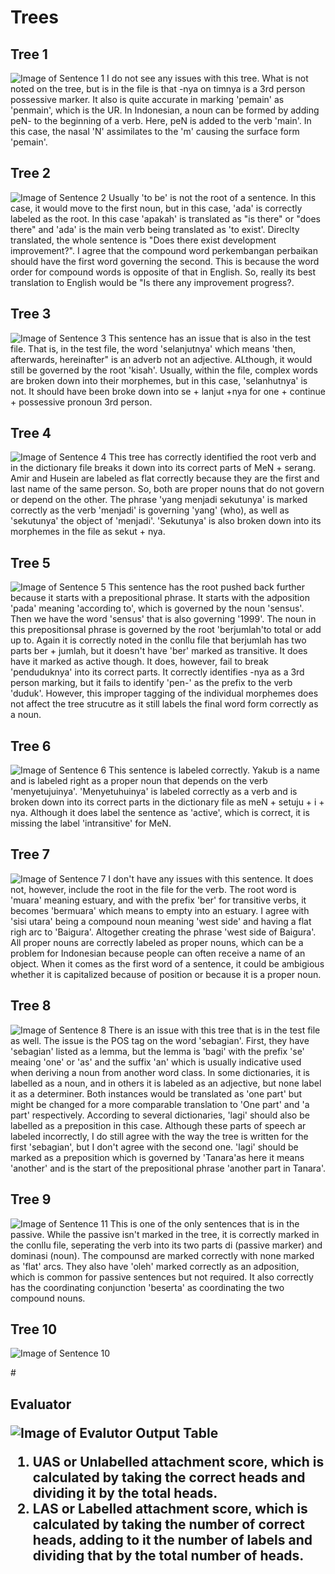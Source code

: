 # <h1> Trees 
  ## Tree 1
  ![Image of Sentence 1](https://github.com/sadiphil/Pictures/blob/main/Sentence1.JPG)
I do not see any issues with this tree. What is not noted on the tree, but is in the file is that -nya on timnya is a 3rd person possessive marker. It also is quite accurate in marking 'pemain' as 'penmain', which is the UR. In Indonesian, a noun can be formed by adding peN- to the beginning of a verb. Here, peN is added to the verb 'main'. In this case, the nasal 'N' assimilates to the 'm' causing the surface form 'pemain'.
  
  ## Tree 2
  ![Image of Sentence 2](https://github.com/sadiphil/Pictures/blob/main/Sentence2.JPG)
  Usually 'to be' is not the root of a sentence. In this case, it would move to the first noun, but in this case, 'ada' is correctly labeled as the root. In this case 'apakah' is translated as "is there" or "does there" and 'ada' is the main verb being translated as 'to exist'. Direclty translated, the whole sentence is "Does there exist development improvement?". I agree that the compound word perkembangan perbaikan should have the first word governing the second. This is because the word order for compound words is opposite of that in English. So, really its best translation to English would be "Is there any improvement progress?. 
  ## Tree 3
  ![Image of Sentence 3](https://github.com/sadiphil/Pictures/blob/main/Sentence3.JPG)
  This sentence has an issue that is also in the test file. That is, in the test file, the word 'selanjutnya' which means 'then, afterwards, hereinafter" is an adverb not an adjective. ALthough, it would still be governed by the root 'kisah'. Usually, within the file, complex words are broken down into their morphemes, but in this case, 'selanhutnya' is not. It should have been broke down into se + lanjut +nya for one + continue + possessive pronoun 3rd person.
  ## Tree 4
  ![Image of Sentence 4](https://github.com/sadiphil/Pictures/blob/main/Sentence4.JPG)
  This tree has correctly identified the root verb and in the dictionary file breaks it down into its correct parts of MeN + serang. Amir and Husein are labeled as flat correctly because they are the first and last name of the same person. So, both are proper nouns that do not govern or depend on the other. The phrase 'yang menjadi sekutunya' is marked correctly as the verb 'menjadi' is governing 'yang' (who), as well as 'sekutunya' the object of 'menjadi'. 'Sekutunya' is also broken down into its morphemes in the file as sekut + nya.
  ## Tree 5
  ![Image of Sentence 5](https://github.com/sadiphil/Pictures/blob/main/Sentence5.JPG)
  This sentence has the root pushed back further because it starts with a prepositional phrase. It starts with the adposition 'pada' meaning 'according to', which is governed by the noun 'sensus'. Then we have the word 'sensus' that is also governing '1999'. The noun in this prepositionsal phrase is governed by the root 'berjumlah'to total or add up to. Again it is correctly noted in the conllu file that berjumlah has two parts ber + jumlah, but it doesn't have 'ber' marked as transitive. It does have it marked as active though. It does, however, fail to break 'penduduknya' into its correct parts. It correctly identifies -nya as a 3rd person marking, but it fails to identify 'pen-' as the prefix to the verb 'duduk'. However, this improper tagging of the individual morphemes does not affect the tree strucutre as it still labels the final word form correctly as a noun. 
 ## Tree 6
  ![Image of Sentence 6](https://github.com/sadiphil/Pictures/blob/main/Sentence6.JPG)
 This sentence is labeled correctly. Yakub is a name and is labeled right as a proper noun that depends on the verb 'menyetujuinya'. 'Menyetuhuinya' is labeled correctly as a verb and is broken down into its correct parts in the dictionary file as meN + setuju + i + nya. Although it does label the sentence as 'active', which is correct, it is missing the label 'intransitive' for MeN.  
 ## Tree 7
  ![Image of Sentence 7](https://github.com/sadiphil/Pictures/blob/main/Sentence7.JPG)
  I don't have any issues with this sentence. It does not, however, include the root in the file for the verb. The root word is 'muara' meaning estuary, and with the prefix 'ber' for transitive verbs, it becomes 'bermuara' which means to empty into an estuary. I agree with 'sisi utara' being a compound noun meaning 'west side' and having a flat righ arc to 'Baigura'. Altogether creating the phrase 'west side of Baigura'. All proper nouns are correctly labeled as proper nouns, which can be a problem for Indonesian because people can often receive a name of an object. When it comes as the first word of a sentence, it could be ambigious whether it is capitalized because of position or because it is a proper noun.
 ## Tree 8
  ![Image of Sentence 8](https://github.com/sadiphil/Pictures/blob/main/Sentence8.JPG)
  There is an issue with this tree that is in the test file as well. The issue is the POS tag on the word 'sebagian'. First, they have 'sebagian' listed as a lemma, but the lemma is 'bagi' with the prefix 'se' meaing 'one' or 'as' and the suffix 'an' which is usually indicative used when deriving a noun from another word class. In some dictionaries, it is labelled as a noun, and in others it is labeled as an adjective, but none label it as a determiner. Both instances would be translated as 'one part' but might be changed for a more comparable translation to 'One part' and 'a part' respectively. According to several dictionaries, 'lagi' should also be labelled as a preposition in this case. Although these parts of speech ar labeled incorrectly, I do still agree with the way the tree is written for the first 'sebagian', but I don't agree with the second one. 'lagi' should be marked as a preposition which is governed by 'Tanara'as here it means 'another' and is the start of the prepositional phrase 'another part in Tanara'.
  ## Tree 9
  ![Image of Sentence 11](https://github.com/sadiphil/Pictures/blob/main/Sentence11.JPG)
This is one of the only sentences that is in the passive. While the passive isn't marked in the tree, it is correctly marked in the conllu file, seperating the verb into its two parts di (passive marker) and dominasi (noun). The compounsd are marked correctly with none marked as 'flat' arcs. They also have 'oleh' marked correctly as an adposition, which is common for passive sentences but not required. It also correctly has the coordinating conjunction 'beserta' as coordinating the two compound nouns.   
  ## Tree 10
  ![Image of Sentence 10](https://github.com/sadiphil/Pictures/blob/main/Sentence10.JPG)
  
  #<h2> Evaluator
  
  ![Image of Evalutor Output Table](https://github.com/sadiphil/Pictures/blob/main/Evaluator.JPG)
  
  1. UAS or Unlabelled attachment score, which is calculated by taking the correct heads and dividing it by the total heads.
  1. LAS or Labelled attachment score, which is calculated by taking the number of correct heads, adding to it the number of labels and dividing that by the total number of heads. 
  
